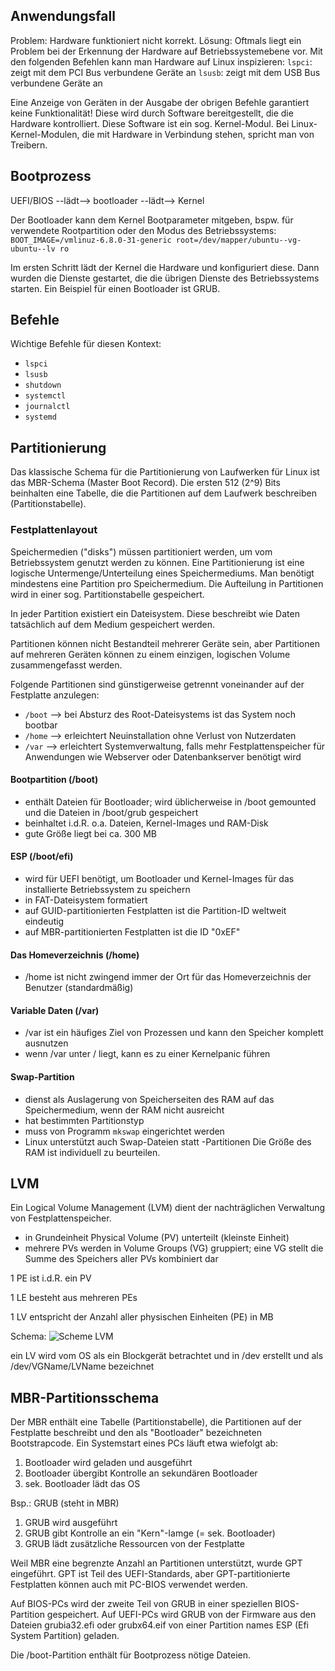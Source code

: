 ## Anwendungsfall
Problem:    Hardware funktioniert nicht korrekt.
Lösung:     Oftmals liegt ein Problem bei der Erkennung der Hardware auf Betriebssystemebene vor. Mit den folgenden Befehlen kann man Hardware auf Linux inspizieren:
            `lspci`:    zeigt mit dem PCI Bus verbundene Geräte an
            `lsusb`:    zeigt mit dem USB Bus verbundene Geräte an

Eine Anzeige von Geräten in der Ausgabe der obrigen Befehle garantiert keine Funktionalität!
Diese wird durch Software bereitgestellt, die die Hardware kontrolliert. Diese Software ist ein sog. Kernel-Modul. Bei Linux-Kernel-Modulen, die mit Hardware in Verbindung stehen, spricht man von Treibern.

## Bootprozess
UEFI/BIOS --lädt--> bootloader --lädt--> Kernel

Der Bootloader kann dem Kernel Bootparameter mitgeben, bspw. für verwendete Rootpartition oder den Modus des Betriebssystems:
`BOOT_IMAGE=/vmlinuz-6.8.0-31-generic root=/dev/mapper/ubuntu--vg-ubuntu--lv ro`

Im ersten Schritt lädt der Kernel die Hardware und konfiguriert diese. Dann wurden die Dienste gestartet, die die übrigen Dienste des Betriebssystems starten.
Ein Beispiel für einen Bootloader ist GRUB.

## Befehle
Wichtige Befehle für diesen Kontext:
* `lspci`
* `lsusb`
* `shutdown`
* `systemctl`
* `journalctl`
* `systemd`

## Partitionierung
Das klassische Schema für die Partitionierung von Laufwerken für Linux ist das MBR-Schema (Master Boot Record).
Die ersten 512 (2^9) Bits beinhalten eine Tabelle, die die Partitionen auf dem Laufwerk beschreiben (Partitionstabelle).

### Festplattenlayout
Speichermedien ("disks") müssen partitioniert werden, um vom Betriebssystem genutzt werden zu können.
Eine Partitionierung ist eine logische Untermenge/Unterteilung eines Speichermediums. Man benötigt mindestens eine Partition pro Speichermedium.
Die Aufteilung in Partitionen wird in einer sog. Partitionstabelle gespeichert.

In jeder Partition existiert ein Dateisystem. Diese beschreibt wie Daten tatsächlich auf dem Medium gespeichert werden.

Partitionen können nicht Bestandteil mehrerer Geräte sein, aber Partitionen auf mehreren Geräten können zu einem einzigen, logischen Volume zusammengefasst werden.

Folgende Partitionen sind günstigerweise getrennt voneinander auf der Festplatte anzulegen:
* `/boot`   --> bei Absturz des Root-Dateisystems ist das System noch bootbar
* `/home`   --> erleichtert Neuinstallation ohne Verlust von Nutzerdaten
* `/var`    --> erleichtert Systemverwaltung, falls mehr Festplattenspeicher für Anwendungen wie Webserver oder Datenbankserver benötigt wird

#### Bootpartition (/boot)
* enthält Dateien für Bootloader; wird üblicherweise in /boot gemounted und die Dateien in /boot/grub gespeichert
* beinhaltet i.d.R. o.a. Dateien, Kernel-Images und RAM-Disk
* gute Größe liegt bei ca. 300 MB

#### ESP (/boot/efi)
* wird für UEFI benötigt, um Bootloader und Kernel-Images für das installierte Betriebssystem zu speichern
* in FAT-Dateisystem formatiert
* auf GUID-partitionierten Festplatten ist die Partition-ID weltweit eindeutig
* auf MBR-partitionierten Festplatten ist die ID "0xEF"

#### Das Homeverzeichnis (/home)
* /home ist nicht zwingend immer der Ort für das Homeverzeichnis der Benutzer (standardmäßig)

#### Variable Daten (/var)
* /var ist ein häufiges Ziel von Prozessen und kann den Speicher komplett ausnutzen
* wenn /var unter / liegt, kann es zu einer Kernelpanic führen

#### Swap-Partition
* dienst als Auslagerung von Speicherseiten des RAM auf das Speichermedium, wenn der RAM nicht ausreicht
* hat bestimmten Partitionstyp
* muss von Programm `mkswap` eingerichtet werden
* Linux unterstützt auch Swap-Dateien statt -Partitionen
Die Größe des RAM ist individuell zu beurteilen.

## LVM
Ein Logical Volume Management (LVM) dient der nachträglichen Verwaltung von Festplattenspeicher.
* in Grundeinheit Physical Volume (PV) unterteilt (kleinste Einheit)
* mehrere PVs werden in Volume Groups (VG) gruppiert; eine VG stellt die Summe des Speichers aller PVs kombiniert dar

1 PE ist i.d.R. ein PV

1 LE besteht aus mehreren PEs

1 LV entspricht der Anzahl aller physischen Einheiten (PE) in MB

Schema:
![Scheme LVM](https://upload.wikimedia.org/wikipedia/commons/b/ba/LVM1.svg)

ein LV wird vom OS als ein Blockgerät betrachtet und in /dev erstellt und als /dev/VGName/LVName bezeichnet

## MBR-Partitionsschema
Der MBR enthält eine Tabelle (Partitionstabelle), die Partitionen auf der Festplatte beschreibt und den als "Bootloader" bezeichneten Bootstrapcode.
Ein Systemstart eines PCs läuft etwa wiefolgt ab:

1. Bootloader wird geladen und ausgeführt
1. Bootloader übergibt Kontrolle an sekundären Bootloader
1. sek. Bootloader lädt das OS

Bsp.: GRUB (steht in MBR)
1. GRUB wird ausgeführt
1. GRUB gibt Kontrolle an ein "Kern"-Iamge (= sek. Bootloader)
1. GRUB lädt zusätzliche Ressourcen von der Festplatte

Weil MBR eine begrenzte Anzahl an Partitionen unterstützt, wurde GPT eingeführt.
GPT ist Teil des UEFI-Standards, aber GPT-partitionierte Festplatten können auch mit PC-BIOS verwendet werden.

Auf BIOS-PCs wird der zweite Teil von GRUB in einer speziellen BIOS-Partition gespeichert.
Auf UEFI-PCs wird GRUB von der Firmware aus den Dateien grubia32.efi oder grubx64.eif von einer Partition names ESP (Efi System Partition) geladen.

Die /boot-Partition enthält für Bootprozess nötige Dateien.
